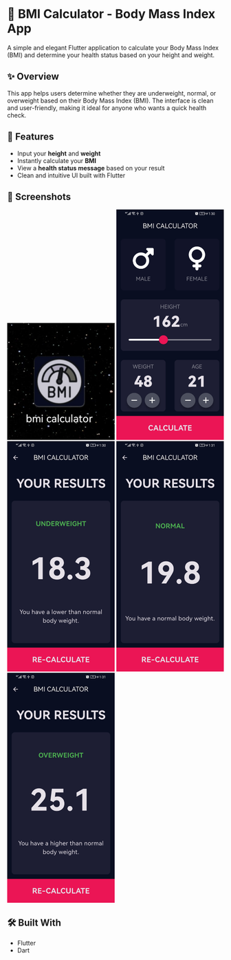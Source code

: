 # 🧮 BMI Calculator - Body Mass Index App

A simple and elegant Flutter application to calculate your Body Mass Index (BMI) and determine your health status based on your height and weight.

## ✨ Overview

This app helps users determine whether they are underweight, normal, or overweight based on their Body Mass Index (BMI). The interface is clean and user-friendly, making it ideal for anyone who wants a quick health check.

## 🚀 Features

- Input your **height** and **weight**
- Instantly calculate your **BMI**
- View a **health status message** based on your result
- Clean and intuitive UI built with Flutter

## 📸 Screenshots

<img src="screenshots/Screenshot_20250703_013131_com.huawei.android.launcher_edit_1014060517689536.jpg" width="250"/>

<img src="screenshots/Screenshot_20250703_013046_com.example.bmi.jpg" width="250"/>

<img src="screenshots/Screenshot_20250703_013048_com.example.bmi.jpg" width="250"/>

<img src="screenshots/Screenshot_20250703_013103_com.example.bmi.jpg" width="250"/>

<img src="screenshots/Screenshot_20250703_013113_com.example.bmi.jpg" width="250"/>

## 🛠️ Built With

- Flutter
- Dart
